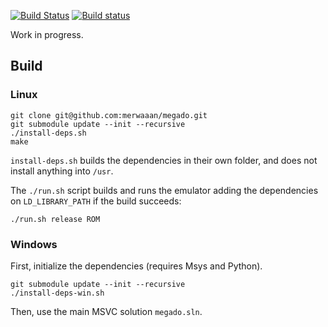 [![Build Status](https://travis-ci.org/merwaaan/megado.svg?branch=master)](https://travis-ci.org/merwaaan/megado)
[![Build status](https://ci.appveyor.com/api/projects/status/1byv0ynwt69rxgx9?svg=true)](https://ci.appveyor.com/project/merwaaan/megado)

Work in progress.

## Build

### Linux

```
git clone git@github.com:merwaaan/megado.git
git submodule update --init --recursive
./install-deps.sh
make
```

`install-deps.sh` builds the dependencies in their own folder, and does not
install anything into `/usr`.

The `./run.sh` script builds and runs the emulator adding the dependencies on
`LD_LIBRARY_PATH` if the build succeeds:

```
./run.sh release ROM
```

### Windows

First, initialize the dependencies (requires Msys and Python).

```
git submodule update --init --recursive
./install-deps-win.sh
```

Then, use the main MSVC solution `megado.sln`.
